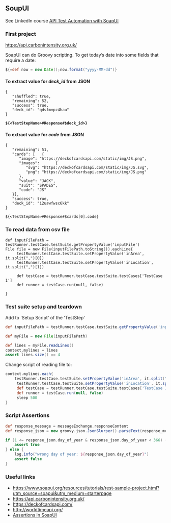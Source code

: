 ## SoupUI

See LinkedIn course [API Test Automation with SoapUI](https://www.linkedin.com/learning/api-test-automation-with-soapui/creating-your-first-project-in-soapui)

### First project

https://api.carbonintensity.org.uk/


SoapUI can do Groovy scripting. To get today’s date into some fields that require a date:


```groovy
${=def now = new Date();now.format("yyyy-MM-dd")}
```

#### To extract value for *deck_id* from JSON
```
{
   "shuffled": true,
   "remaining": 52,
   "success": true,
   "deck_id": "qdsfmvpz4hau"
}
```
**`${<TestStepName>#Response#$deck_id>}`**

#### To extract value for *code* from JSON
```
{
   "remaining": 51,
   "cards": [   {
      "image": "https://deckofcardsapi.com/static/img/JS.png",
      "images":       {
         "svg": "https://deckofcardsapi.com/static/img/JS.svg",
         "png": "https://deckofcardsapi.com/static/img/JS.png"
      },
      "value": "JACK",
      "suit": "SPADES",
      "code": "JS"
   }],
   "success": true,
   "deck_id": "i2uawfwsc6kk"
}
```

`${<TestStepName>#Response#$cards[0].code}`


### To read data from csv file
```
def inputFilePath = testRunner.testCase.testSuite.getPropertyValue('inputFile')
File file = new File(inputFilePath.toString()).eachLine{
	 testRunner.testCase.testSuite.setPropertyValue('inArea', it.split(",")[0])
	 testRunner.testCase.testSuite.setPropertyValue('inLocation', it.split(",")[1])
	 
	 def testCase = testRunner.testCase.testSuite.testCases['TestCase 1']
	 def runner = testCase.run(null, false)

}
```

### Test suite setup and teardown

Add to 'Setup Script' of the 'TestStep'
```groovy
def inputFilePath = testRunner.testCase.testSuite.getPropertyValue('inputFile')

def myFile = new File(inputFilePath)

def lines = myFile.readLines()
context.mylines = lines
assert lines.size() == 4
```

Change script of reading file to:

```groovy
context.mylines.each{
	testRunner.testCase.testSuite.setPropertyValue('inArea', it.split(",")[0])
     testRunner.testCase.testSuite.setPropertyValue('inLocation', it.split(",")[1])
     def testCase = testRunner.testCase.testSuite.testCases['TestCase 1']
     def runner = testCase.run(null, false)
     sleep 500
}
```

### Script Assertions

```groovy
def response_message = messageExchange.responseContent
def response_json = new groovy.json.JsonSlurper().parseText(response_message)

if (1 <= response_json.day_of_year & response_json.day_of_year < 366) {
	assert true	
} else {
	log.info("wrong day of year: ${response_json.day_of_year}")
	assert false
}
```

### Useful links

- https://www.soapui.org/resources/tutorials/rest-sample-project.html?utm_source=soapui&utm_medium=starterpage
- https://api.carbonintensity.org.uk/
- https://deckofcardsapi.com/
- http://worldtimeapi.org/
- [Assertions in SoapUI](https://www.guru99.com/assertions-soapui-complete-tutorial.html)


